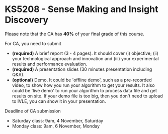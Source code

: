 # KS5208 - Sense Making and Insight Discovery

Please note that the CA has **40%** of your final grade of this course.


For CA, you need to submit
* **(required)** A brief report (3 - 4 pages). It should cover (i) objective; (ii) your technological approach and innovation and (iii) your experimental results and performance evaluation.
* **(required)** A presentation slides (30 minutes presentation including Q&A).
* **(optional)** Demo. It could be 'offline demo', such as a pre-recorded video, to show how you run your algorithm to get your results. It also could be 'live demo' to run your algorithm to process data file and get results on site. If your demo file is too big, then you don't need to upload to IVLE, you can show it in your presentation.


Deadline of CA submission
* Saturday class: 9am, 4 November, Saturday
* Monday class: 9am, 6 November, Monday
